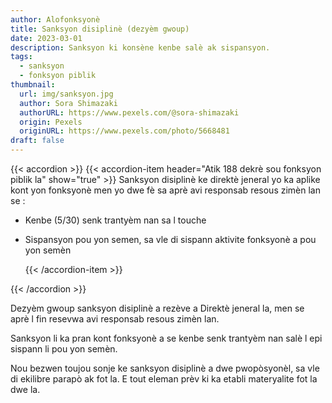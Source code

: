```yaml
---
author: Alofonksyonè
title: Sanksyon disiplinè (dezyèm gwoup)
date: 2023-03-01
description: Sanksyon ki konsène kenbe salè ak sispansyon.
tags:
  - sanksyon
  - fonksyon piblik 
thumbnail:
  url: img/sanksyon.jpg
  author: Sora Shimazaki
  authorURL: https://www.pexels.com/@sora-shimazaki
  origin: Pexels
  originURL: https://www.pexels.com/photo/5668481
draft: false
---
```


{{< accordion >}}
  {{< accordion-item header="Atik 188 dekrè sou fonksyon piblik la" show="true" >}}
  Sanksyon disiplinè ke direktè jeneral yo ka aplike kont yon fonksyonè men yo dwe fè sa aprè avi responsab resous zimèn lan se :
  - Kenbe (5/30) senk trantyèm nan sa l touche
  - Sispansyon pou yon semen, sa vle di sispann aktivite fonksyonè a pou yon semèn

    {{< /accordion-item >}}
  <!-- {{< accordion-item header="Accordion Item #2" >}}
    This is the third item's accordion body.
  {{< /accordion-item >}} -->
  <!-- {{< accordion-item header="Accordion Item #3" >}}
    This is the third item's accordion body.
  {{< /accordion-item >}} -->
{{< /accordion >}}

Dezyèm gwoup sanksyon disiplinè a rezève a Direktè jeneral la, men se aprè l fin resevwa avi responsab resous zimèn lan. 

Sanksyon li ka pran kont fonksyonè a se kenbe senk trantyèm nan salè l epi sispann li pou yon semèn. 

Nou bezwen toujou sonje ke sanksyon disiplinè a dwe pwopòsyonèl, sa vle di ekilibre parapò ak fot la. E tout eleman prèv ki ka etabli materyalite fot la dwe la.